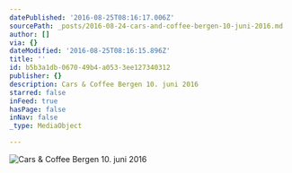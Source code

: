 ```yaml
---
datePublished: '2016-08-25T08:16:17.006Z'
sourcePath: _posts/2016-08-24-cars-and-coffee-bergen-10-juni-2016.md
author: []
via: {}
dateModified: '2016-08-25T08:16:15.896Z'
title: ''
id: b5b3a1db-0670-49b4-a053-3ee127340312
publisher: {}
description: Cars & Coffee Bergen 10. juni 2016
starred: false
inFeed: true
hasPage: false
inNav: false
_type: MediaObject

---
```

![Cars & Coffee Bergen 10. juni 2016](https://the-grid-user-content.s3-us-west-2.amazonaws.com/0cdba872-ef0e-4c47-b50d-c48a42c22ebe.jpg)
